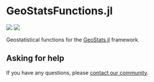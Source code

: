 # GeoStatsFunctions.jl

[![][build-img]][build-url] [![][codecov-img]][codecov-url]

Geostatistical functions for the [GeoStats.jl](https://github.com/JuliaEarth/GeoStats.jl) framework.

## Asking for help

If you have any questions, please [contact our community](https://juliaearth.github.io/GeoStats.jl/stable/about/community.html).

[build-img]: https://img.shields.io/github/actions/workflow/status/JuliaEarth/GeoStatsFunctions.jl/CI.yml?branch=master&style=flat-square
[build-url]: https://github.com/JuliaEarth/GeoStatsFunctions.jl/actions

[codecov-img]: https://img.shields.io/codecov/c/github/JuliaEarth/GeoStatsFunctions.jl?style=flat-square
[codecov-url]: https://codecov.io/gh/JuliaEarth/GeoStatsFunctions.jl
